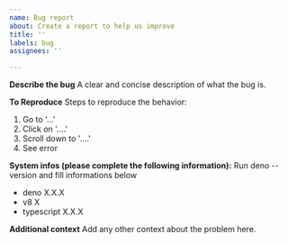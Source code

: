 ```yaml
---
name: Bug report
about: Create a report to help us improve
title: ''
labels: bug
assignees: ''

---
```


**Describe the bug**
A clear and concise description of what the bug is.

**To Reproduce**
Steps to reproduce the behavior:
1. Go to '...'
2. Click on '....'
3. Scroll down to '....'
4. See error

**System infos (please complete the following information):**
Run deno --version and fill informations below
- deno X.X.X
- v8 X
- typescript X.X.X

**Additional context**
Add any other context about the problem here.
